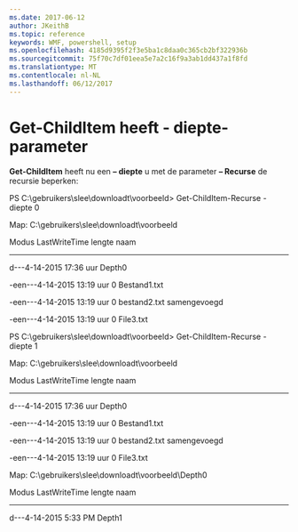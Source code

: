 ```yaml
---
ms.date: 2017-06-12
author: JKeithB
ms.topic: reference
keywords: WMF, powershell, setup
ms.openlocfilehash: 4185d9395f2f3e5ba1c8daa0c365cb2bf322936b
ms.sourcegitcommit: 75f70c7df01eea5e7a2c16f9a3ab1dd437a1f8fd
ms.translationtype: MT
ms.contentlocale: nl-NL
ms.lasthandoff: 06/12/2017
---
```

# <a name="get-childitem-has--depth-parameter"></a>Get-ChildItem heeft - diepte-parameter
**Get-ChildItem** heeft nu een **– diepte** u met de parameter **– Recurse** de recursie beperken:

PS C:\\gebruikers\\slee\\downloadt\\voorbeeld&gt; Get-ChildItem-Recurse - diepte 0

Map: C:\\gebruikers\\slee\\downloadt\\voorbeeld

Modus LastWriteTime lengte naam

---- ------------- ------ ----

d---4-14-2015 17:36 uur Depth0

-een---4-14-2015 13:19 uur 0 Bestand1.txt

-een---4-14-2015 13:19 uur 0 bestand2.txt samengevoegd

-een---4-14-2015 13:19 uur 0 File3.txt

PS C:\\gebruikers\\slee\\downloadt\\voorbeeld&gt; Get-ChildItem-Recurse - diepte 1

Map: C:\\gebruikers\\slee\\downloadt\\voorbeeld

Modus LastWriteTime lengte naam

---- ------------- ------ ----

d---4-14-2015 17:36 uur Depth0

-een---4-14-2015 13:19 uur 0 Bestand1.txt

-een---4-14-2015 13:19 uur 0 bestand2.txt samengevoegd

-een---4-14-2015 13:19 uur 0 File3.txt

Map: C:\\gebruikers\\slee\\downloadt\\voorbeeld\\Depth0

Modus LastWriteTime lengte naam

---- ------------- ------ ----

d---4-14-2015 5:33 PM Depth1

